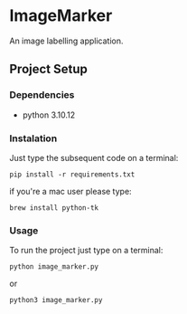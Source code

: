 # ImageMarker
An image labelling application.
## Project Setup
### Dependencies
 - python 3.10.12
### Instalation
Just type the subsequent code on a terminal:
```
pip install -r requirements.txt
```
if you're a mac user please type:
```
brew install python-tk
```

### Usage
To run the project just type on a terminal:
```
python image_marker.py
```
or
```
python3 image_marker.py
```